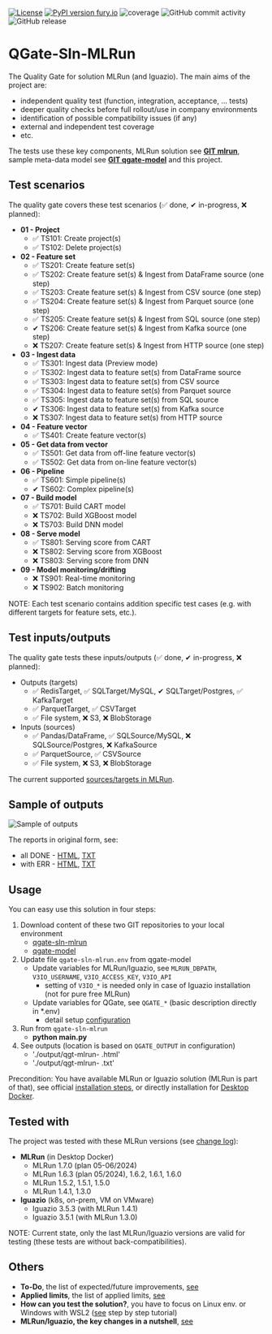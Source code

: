 [![License](https://img.shields.io/badge/License-Apache%202.0-blue.svg)](https://opensource.org/licenses/Apache-2.0)
[![PyPI version fury.io](https://badge.fury.io/py/qgate-sln-mlrun.svg)](https://pypi.python.org/pypi/qgate-sln-mlrun/)
![coverage](https://github.com/george0st/qgate-sln-mlrun/blob/master/coverage.svg?raw=true)
![GitHub commit activity](https://img.shields.io/github/commit-activity/w/george0st/qgate-sln-mlrun)
![GitHub release](https://img.shields.io/github/v/release/george0st/qgate-sln-mlrun)

# QGate-Sln-MLRun
The Quality Gate for solution MLRun (and Iguazio). The main aims of the project are:
- independent quality test (function, integration, acceptance, ... tests)
- deeper quality checks before full rollout/use in company environments
- identification of possible compatibility issues (if any)
- external and independent test coverage
- etc.

The tests use these key components, MLRun solution see **[GIT mlrun](https://github.com/mlrun/mlrun)**, 
sample meta-data model see **[GIT qgate-model](https://github.com/george0st/qgate-model)** and this project.

## Test scenarios
The quality gate covers these test scenarios (✅ done, ✔ in-progress, ❌ planned):
 - **01 - Project**
   - ✅ TS101: Create project(s)
   - ✅ TS102: Delete project(s)
 - **02 - Feature set**
   - ✅ TS201: Create feature set(s)
   - ✅ TS202: Create feature set(s) & Ingest from DataFrame source (one step)
   - ✅ TS203: Create feature set(s) & Ingest from CSV source (one step) 
   - ✅ TS204: Create feature set(s) & Ingest from Parquet source (one step)
   - ✅ TS205: Create feature set(s) & Ingest from SQL source (one step)
   - ✔  TS206: Create feature set(s) & Ingest from Kafka source (one step)
   - ❌ TS207: Create feature set(s) & Ingest from HTTP source (one step)
 - **03 - Ingest data**
   - ✅ TS301: Ingest data (Preview mode)
   - ✅ TS302: Ingest data to feature set(s) from DataFrame source
   - ✅ TS303: Ingest data to feature set(s) from CSV source 
   - ✅ TS304: Ingest data to feature set(s) from Parquet source
   - ✅ TS305: Ingest data to feature set(s) from SQL source
   - ✔  TS306: Ingest data to feature set(s) from Kafka source
   - ❌ TS307: Ingest data to feature set(s) from HTTP source
 - **04 - Feature vector**
   - ✅ TS401: Create feature vector(s)
 - **05 - Get data from vector**
   - ✅ TS501: Get data from off-line feature vector(s)
   - ✅ TS502: Get data from on-line feature vector(s)
 - **06 - Pipeline**
   - ✅ TS601: Simple pipeline(s)
   - ✔  TS602: Complex pipeline(s)
 - **07 - Build model**
   - ✅ TS701: Build CART model
   - ❌ TS702: Build XGBoost model
   - ❌ TS703: Build DNN model
 - **08 - Serve model**
   - ✅ TS801: Serving score from CART
   - ❌ TS802: Serving score from XGBoost
   - ❌ TS803: Serving score from DNN
 - **09 - Model monitoring/drifting**
   - ❌ TS901: Real-time monitoring
   - ❌ TS902: Batch monitoring
   
NOTE: Each test scenario contains addition specific test cases (e.g. with different
targets for feature sets, etc.).

## Test inputs/outputs
The quality gate tests these inputs/outputs (✅ done, ✔ in-progress, ❌ planned):
 - Outputs (targets)
   - ✅ RedisTarget, ✅ SQLTarget/MySQL, ✔ SQLTarget/Postgres, ✅ KafkaTarget
   - ✅ ParquetTarget, ✅ CSVTarget
   - ✅ File system, ❌ S3, ❌ BlobStorage
 - Inputs (sources)
   - ✅ Pandas/DataFrame, ✅ SQLSource/MySQL, ❌ SQLSource/Postgres, ❌ KafkaSource
   - ✅ ParquetSource, ✅ CSVSource
   - ✅ File system, ❌ S3, ❌ BlobStorage


The current supported [sources/targets in MLRun](https://docs.mlrun.org/en/latest/feature-store/sources-targets.html).

## Sample of outputs

![Sample of outputs](https://github.com/george0st/qgate-sln-mlrun/blob/master/assets/imgs/qgt-mlrun-samples.png?raw=true)

The reports in original form, see:
 - all DONE - [HTML](https://htmlpreview.github.io/?https://github.com/george0st/qgate-sln-mlrun/blob/master/docs/samples/outputs/qgt-mlrun-sample.html), 
   [TXT](https://github.com/george0st/qgate-sln-mlrun/blob/master/docs/samples/outputs/qgt-mlrun-sample.txt?raw=true)
 - with ERR - [HTML](https://htmlpreview.github.io/?https://github.com/george0st/qgate-sln-mlrun/blob/master/docs/samples/outputs/qgt-mlrun-sample-err.html),
   [TXT](https://github.com/george0st/qgate-sln-mlrun/blob/master/docs/samples/outputs/qgt-mlrun-sample-err.txt?raw=true)

## Usage

You can easy use this solution in four steps:
1. Download content of these two GIT repositories to your local environment
    - [qgate-sln-mlrun](https://github.com/george0st/qgate-sln-mlrun)
    - [qgate-model](https://github.com/george0st/qgate-model)
2. Update file `qgate-sln-mlrun.env` from qgate-model
   - Update variables for MLRun/Iguazio, see `MLRUN_DBPATH`, `V3IO_USERNAME`, `V3IO_ACCESS_KEY`, `V3IO_API`
     - setting of `V3IO_*` is needed only in case of Iguazio installation (not for pure free MLRun)
   - Update variables for QGate, see `QGATE_*` (basic description directly in *.env)
     - detail setup [configuration](./docs/configuration.md)
3. Run from `qgate-sln-mlrun`
   - **python main.py**
4. See outputs (location is based on `QGATE_OUTPUT` in configuration)
   - './output/qgt-mlrun-<date> <timestamp>.html'
   - './output/qgt-mlrun-<date> <timestamp>.txt'

Precondition: You have available MLRun or Iguazio solution (MLRun is part of that),
see official [installation steps](https://docs.mlrun.org/en/latest/install.html), or directly installation for [Desktop Docker](https://docs.mlrun.org/en/latest/install/local-docker.html). 

## Tested with
The project was tested with these MLRun versions (see [change log](https://docs.mlrun.org/en/latest/change-log/index.html)):
 - **MLRun** (in Desktop Docker)
   - MLRun 1.7.0 (plan 05-06/2024)
   - MLRun 1.6.3 (plan 05/2024), 1.6.2, 1.6.1, 1.6.0
   - MLRun 1.5.2, 1.5.1, 1.5.0
   - MLRun 1.4.1, 1.3.0
 - **Iguazio** (k8s, on-prem, VM on VMware)
   - Iguazio 3.5.3 (with MLRun 1.4.1)
   - Iguazio 3.5.1 (with MLRun 1.3.0)

NOTE: Current state, only the last MLRun/Iguazio versions are valid for testing 
(these tests are without back-compatibilities).

## Others
 - **To-Do**, the list of expected/future improvements, [see](./docs/todo_list.md)
 - **Applied limits**, the list of applied limits, [see](./docs/applied-limits.md) 
 - **How can you test the solution?**, you have to focus on Linux env. or 
 Windows with WSL2 ([see](./docs/testing.md) step by step tutorial)
 - **MLRun/Iguazio, the key changes in a nutshell**, [see](./docs/mlrun-iguazio-release-notes.md)
